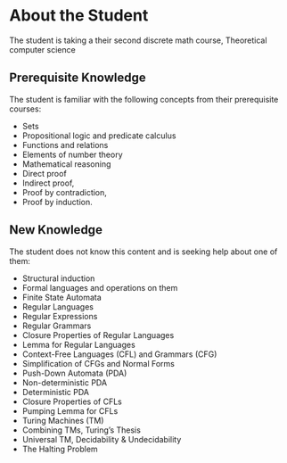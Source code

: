 # About the Student

The student is taking a their second discrete math course, Theoretical computer science

## Prerequisite Knowledge

The student is familiar with the following concepts from their prerequisite courses:
- Sets
- Propositional logic and predicate calculus
- Functions and relations
- Elements of number theory
- Mathematical reasoning
- Direct proof
- Indirect proof, 
- Proof by contradiction, 
- Proof by induction.

## New Knowledge

The student does not know this content and is seeking help about one of them:

- Structural induction
- Formal languages and operations on them
- Finite State Automata
- Regular Languages
- Regular Expressions
- Regular Grammars
- Closure Properties of Regular Languages
- Lemma for Regular Languages
- Context-Free Languages (CFL) and Grammars (CFG)
- Simplification of CFGs and Normal Forms
- Push-Down Automata (PDA)
- Non-deterministic PDA
- Deterministic PDA
- Closure Properties of CFLs
- Pumping Lemma for CFLs
- Turing Machines (TM)
- Combining TMs, Turing’s Thesis
- Universal TM, Decidability & Undecidability
- The Halting Problem
